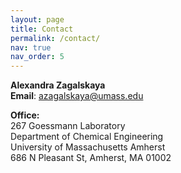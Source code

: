 ```yaml
---
layout: page
title: Contact
permalink: /contact/
nav: true
nav_order: 5
---
```


<!-- _pages/contact.md -->

**Alexandra Zagalskaya** \
**Email**: [azagalskaya@umass.edu](mailto:azagalskaya@umass.edu)

**Office:** \
267 Goessmann Laboratory \
Department of Chemical Engineering \
University of Massachusetts Amherst \
686 N Pleasant St, Amherst, MA 01002
